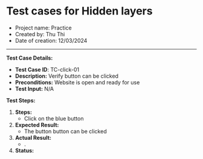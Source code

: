 # Test cases for Hidden layers
- Project name: Practice
- Created by: Thu Thi
- Date of creation: 12/03/2024

 
---------------------------

**Test Case Details:**
- **Test Case ID**: TC-click-01
- **Description:** Verify button can be clicked
- **Preconditions:** Website is open and ready for use
- **Test Input:** N/A


**Test Steps:**

1. **Steps:**
    - Click on the blue button
2. **Expected Result:** 
    - The button button can be clicked
3. **Actual Result:**
    - .
4. **Status:** 
